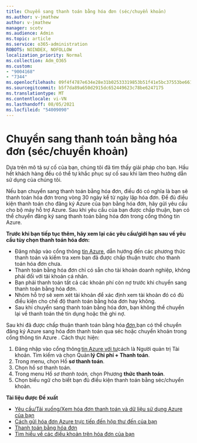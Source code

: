 ```yaml
---
title: Chuyển sang thanh toán bằng hóa đơn (séc/chuyển khoản)
ms.author: v-jmathew
author: v-jmathew
manager: scotv
ms.audience: Admin
ms.topic: article
ms.service: o365-administration
ROBOTS: NOINDEX, NOFOLLOW
localization_priority: Normal
ms.collection: Adm_O365
ms.custom:
- "9004168"
- "7344"
ms.openlocfilehash: 09f4f4787e634e28e31b02533319853b51f41e5bc37553be6615c2389063818c
ms.sourcegitcommit: b5f7da89a650d2915dc652449623c78be6247175
ms.translationtype: MT
ms.contentlocale: vi-VN
ms.lasthandoff: 08/05/2021
ms.locfileid: "54009090"
---
```

# <a name="switch-to-pay-by-invoice-checkwire-transfer"></a>Chuyển sang thanh toán bằng hóa đơn (séc/chuyển khoản)

Dựa trên mô tả sự cố của bạn, chúng tôi đã tìm thấy giải pháp cho bạn. Hầu hết khách hàng đều có thể tự khắc phục sự cố sau khi làm theo hướng dẫn sử dụng của chúng tôi.

Nếu bạn chuyển sang thanh toán bằng hóa đơn, điều đó có nghĩa là bạn sẽ thanh toán hóa đơn trong vòng 30 ngày kể từ ngày lập hóa đơn. Để đủ điều kiện thanh toán cho đăng ký Azure của bạn bằng hóa đơn, hãy gửi yêu cầu cho bộ máy hỗ trợ Azure. Sau khi yêu cầu của bạn được chấp thuận, bạn có thể chuyển đăng ký sang thanh toán bằng hóa đơn trong cổng thông tin Azure.

**Trước khi bạn tiếp tục thêm, hãy xem lại các yêu cầu/giới hạn sau về yêu cầu tùy chọn thanh toán hóa đơn:**

- Đăng nhập vào cổng thông [tin Azure](https://portal.azure.com/), dẫn hướng đến các phương thức thanh toán và kiểm tra xem bạn đã được chấp thuận trước cho thanh toán hóa đơn chưa.
- Thanh toán bằng hóa đơn chỉ có sẵn cho tài khoản doanh nghiệp, không phải đối với tài khoản cá nhân.
- Bạn phải thanh toán tất cả các khoản phí còn nợ trước khi chuyển sang thanh toán bằng hóa đơn.
- Nhóm hỗ trợ sẽ xem xét tài khoản để xác định xem tài khoản đó có đủ điều kiện cho chế độ thanh toán bằng hóa đơn hay không.
- Sau khi chuyển sang thanh toán bằng hóa đơn, bạn không thể chuyển lại về thanh toán thẻ tín dụng hoặc thẻ ghi nợ.

Sau khi đã được chấp thuận thanh toán bằng hóa [đơn,](https://portal.azure.com/)bạn có thể chuyển đăng ký Azure sang hóa đơn thanh toán qua séc hoặc chuyển khoản trong cổng thông tin Azure .
Cách thực hiện:

1. Đăng nhập vào cổng thông [tin Azure với tư](https://portal.azure.com/)cách là Người quản trị Tài   khoản. Tìm kiếm và chọn Quản **lý Chi phí + Thanh toán**.
2. Trong menu, chọn Hồ **sơ thanh toán**.
3. Chọn hồ sơ thanh toán.
4. Trong menu Hồ *sơ thanh toán,* chọn Phương **thức thanh toán**.
5. Chọn biểu ngữ cho biết bạn đủ điều kiện thanh toán bằng séc/chuyển khoản.

**Tài liệu được Đề xuất**

- [Yêu cầu/Tải xuống/Xem hóa đơn thanh toán và dữ liệu sử dụng Azure của bạn](https://docs.microsoft.com/azure/billing/billing-download-azure-invoice-daily-usage-date)
- [Cách gửi hóa đơn Azure trực tiếp đến hộp thư đến của bạn](https://docs.microsoft.com/azure/billing/billing-download-azure-invoice-daily-usage-date)
- [Thanh toán bằng hóa đơn](https://docs.microsoft.com/azure/billing/billing-how-to-pay-by-invoice)
- [Tìm hiểu về các điều khoản trên hóa đơn của bạn](https://docs.microsoft.com/azure/billing/billing-understand-your-invoice)
